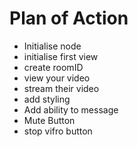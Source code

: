 # Plan of Action

- Initialise node
- initialise first view
- create roomID
- view your video
- stream their video
- add styling
- Add ability to message
- Mute Button
- stop vifro button